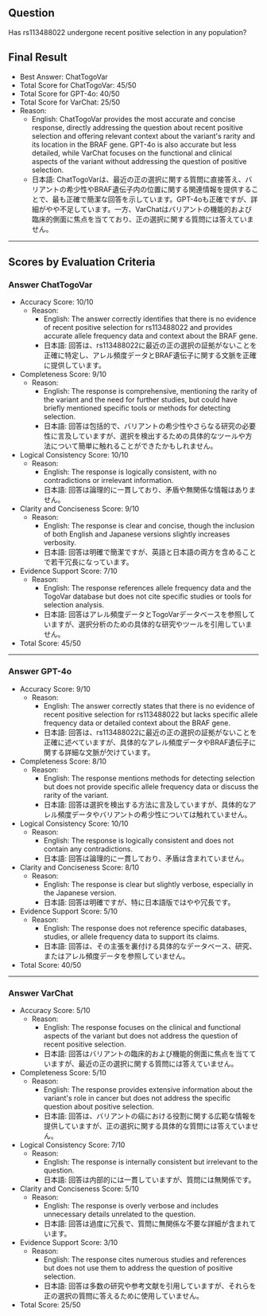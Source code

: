 ## Question

Has rs113488022 undergone recent positive selection in any population?

## Final Result

- Best Answer: ChatTogoVar
- Total Score for ChatTogoVar: 45/50
- Total Score for GPT-4o: 40/50
- Total Score for VarChat: 25/50
- Reason:
  - English: ChatTogoVar provides the most accurate and concise response, directly addressing the question about recent positive selection and offering relevant context about the variant's rarity and its location in the BRAF gene. GPT-4o is also accurate but less detailed, while VarChat focuses on the functional and clinical aspects of the variant without addressing the question of positive selection.
  - 日本語: ChatTogoVarは、最近の正の選択に関する質問に直接答え、バリアントの希少性やBRAF遺伝子内の位置に関する関連情報を提供することで、最も正確で簡潔な回答を示しています。GPT-4oも正確ですが、詳細がやや不足しています。一方、VarChatはバリアントの機能的および臨床的側面に焦点を当てており、正の選択に関する質問には答えていません。

---

## Scores by Evaluation Criteria

### Answer ChatTogoVar
- Accuracy Score: 10/10
  - Reason: 
    - English: The answer correctly identifies that there is no evidence of recent positive selection for rs113488022 and provides accurate allele frequency data and context about the BRAF gene.
    - 日本語: 回答は、rs113488022に最近の正の選択の証拠がないことを正確に特定し、アレル頻度データとBRAF遺伝子に関する文脈を正確に提供しています。
- Completeness Score: 9/10
  - Reason: 
    - English: The response is comprehensive, mentioning the rarity of the variant and the need for further studies, but could have briefly mentioned specific tools or methods for detecting selection.
    - 日本語: 回答は包括的で、バリアントの希少性やさらなる研究の必要性に言及していますが、選択を検出するための具体的なツールや方法について簡単に触れることができたかもしれません。
- Logical Consistency Score: 10/10
  - Reason: 
    - English: The response is logically consistent, with no contradictions or irrelevant information.
    - 日本語: 回答は論理的に一貫しており、矛盾や無関係な情報はありません。
- Clarity and Conciseness Score: 9/10
  - Reason: 
    - English: The response is clear and concise, though the inclusion of both English and Japanese versions slightly increases verbosity.
    - 日本語: 回答は明確で簡潔ですが、英語と日本語の両方を含めることで若干冗長になっています。
- Evidence Support Score: 7/10
  - Reason: 
    - English: The response references allele frequency data and the TogoVar database but does not cite specific studies or tools for selection analysis.
    - 日本語: 回答はアレル頻度データとTogoVarデータベースを参照していますが、選択分析のための具体的な研究やツールを引用していません。
- Total Score: 45/50

---

### Answer GPT-4o
- Accuracy Score: 9/10
  - Reason: 
    - English: The answer correctly states that there is no evidence of recent positive selection for rs113488022 but lacks specific allele frequency data or detailed context about the BRAF gene.
    - 日本語: 回答は、rs113488022に最近の正の選択の証拠がないことを正確に述べていますが、具体的なアレル頻度データやBRAF遺伝子に関する詳細な文脈が欠けています。
- Completeness Score: 8/10
  - Reason: 
    - English: The response mentions methods for detecting selection but does not provide specific allele frequency data or discuss the rarity of the variant.
    - 日本語: 回答は選択を検出する方法に言及していますが、具体的なアレル頻度データやバリアントの希少性については触れていません。
- Logical Consistency Score: 10/10
  - Reason: 
    - English: The response is logically consistent and does not contain any contradictions.
    - 日本語: 回答は論理的に一貫しており、矛盾は含まれていません。
- Clarity and Conciseness Score: 8/10
  - Reason: 
    - English: The response is clear but slightly verbose, especially in the Japanese version.
    - 日本語: 回答は明確ですが、特に日本語版ではやや冗長です。
- Evidence Support Score: 5/10
  - Reason: 
    - English: The response does not reference specific databases, studies, or allele frequency data to support its claims.
    - 日本語: 回答は、その主張を裏付ける具体的なデータベース、研究、またはアレル頻度データを参照していません。
- Total Score: 40/50

---

### Answer VarChat
- Accuracy Score: 5/10
  - Reason: 
    - English: The response focuses on the clinical and functional aspects of the variant but does not address the question of recent positive selection.
    - 日本語: 回答はバリアントの臨床的および機能的側面に焦点を当てていますが、最近の正の選択に関する質問には答えていません。
- Completeness Score: 5/10
  - Reason: 
    - English: The response provides extensive information about the variant's role in cancer but does not address the specific question about positive selection.
    - 日本語: 回答は、バリアントの癌における役割に関する広範な情報を提供していますが、正の選択に関する具体的な質問には答えていません。
- Logical Consistency Score: 7/10
  - Reason: 
    - English: The response is internally consistent but irrelevant to the question.
    - 日本語: 回答は内部的には一貫していますが、質問には無関係です。
- Clarity and Conciseness Score: 5/10
  - Reason: 
    - English: The response is overly verbose and includes unnecessary details unrelated to the question.
    - 日本語: 回答は過度に冗長で、質問に無関係な不要な詳細が含まれています。
- Evidence Support Score: 3/10
  - Reason: 
    - English: The response cites numerous studies and references but does not use them to address the question of positive selection.
    - 日本語: 回答は多数の研究や参考文献を引用していますが、それらを正の選択の質問に答えるために使用していません。
- Total Score: 25/50